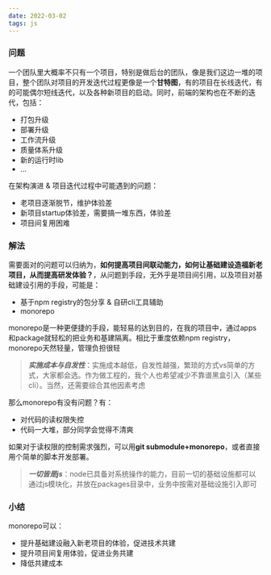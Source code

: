 ```yaml
---
date: 2022-03-02
tags: js
---
```


### 问题

一个团队里大概率不只有一个项目，特别是做后台的团队，像是我们这边一堆的项目，整个团队对项目的开发迭代过程更像是一个**甘特图**，有的项目在长线迭代，有的可能偶尔短线迭代，以及各种新项目的启动。同时，前端的架构也在不断的迭代，包括：

- 打包升级
- 部署升级
- 工作流升级
- 质量体系升级
- 新的运行时lib
- ...

在架构演进 & 项目迭代过程中可能遇到的问题：

- 老项目逐渐脱节，维护体验差
- 新项目startup体验差，需要搞一堆东西，体验差
- 项目间复用困难

### 解法

需要面对的问题可以归纳为，**如何提高项目间联动能力，如何让基础建设造福新老项目，从而提高研发体验？**，从问题到手段，无外乎是项目间引用，以及项目对基础建设引用的手段，可能是：

- 基于npm registry的包分享 & 自研cli工具辅助
- monorepo

monorepo是一种更便捷的手段，能轻易的达到目的，在我的项目中，通过apps和package就轻松的把业务和基建隔离。相比于重度依赖npm registry，monorepo天然轻量，管理负担很轻

> ***实施成本与自发性***：实施成本越低，自发性越强，繁琐的方式vs简单的方式，大家都会选。作为做工程的，我个人也希望减少不靠谱黑盒引入（某些cli）。当然，还需要综合其他因素考虑

那么monorepo有没有问题？有：

- 对代码的读权限失控
- 代码一大堆，部分同学会觉得不清爽

如果对于读权限的控制需求强烈，可以用**git submodule+monorepo**，或者直接用个简单的脚本开发部署。

> ***一切皆是js***：node已具备对系统操作的能力，目前一切的基础设施都可以通过js模块化，并放在packages目录中，业务中按需对基础设施引入即可

### 小结

monorepo可以：
- 提升基础建设融入新老项目的体验，促进技术共建
- 提升项目间复用体验，促进业务共建
- 降低共建成本
